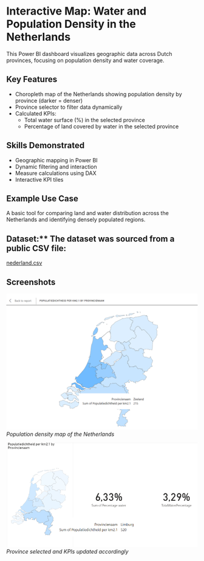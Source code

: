 # Interactive Map: Water and Population Density in the Netherlands

This Power BI dashboard visualizes geographic data across Dutch provinces, focusing on population density and water coverage.

## Key Features

- Choropleth map of the Netherlands showing population density by province (darker = denser)
- Province selector to filter data dynamically
- Calculated KPIs:
  - Total water surface (%) in the selected province
  - Percentage of land covered by water in the selected province

## Skills Demonstrated

- Geographic mapping in Power BI
- Dynamic filtering and interaction
- Measure calculations using DAX
- Interactive KPI tiles

## Example Use Case

A basic tool for comparing land and water distribution across the Netherlands and identifying densely populated regions.

## Dataset:** The dataset was sourced from a public CSV file:  
[nederland.csv](https://prod-jarvis-public.s3.eu-west-1.amazonaws.com/ec8a5143-e58d-43db-9ea4-2e6f50fe406c/nl/1/nederland.csv)

## Screenshots

![Dashboard Map View](./screenshots/Population_density_Netherlands.png)  
*Population density map of the Netherlands*

![Dashboard with Selected Province](./screenshots/Percentage_water_Brabant_Limburg.png)  
*Province selected and KPIs updated accordingly*
